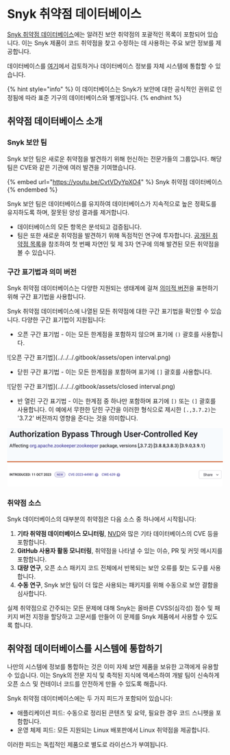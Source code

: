 # Snyk 취약점 데이터베이스

[Snyk 취약점 데이터베이스](https://security.snyk.io)에는 알려진 보안 취약점의 포괄적인 목록이 포함되어 있습니다. 이는 Snyk 제품이 코드 취약점을 찾고 수정하는 데 사용하는 주요 보안 정보를 제공합니다.

데이터베이스를 [여기](https://security.snyk.io/)에서 검토하거나 데이터베이스 정보를 자체 시스템에 통합할 수 있습니다.

{% hint style="info" %}
이 데이터베이스는 Snyk가 보안에 대한 공식적인 권위로 인정됨에 따라 표준 기구의 데이터베이스와 별개입니다.
{% endhint %}

## 취약점 데이터베이스 소개

### Snyk 보안 팀

Snyk 보안 팀은 새로운 취약점을 발견하기 위해 헌신하는 전문가들의 그룹입니다. 해당 팀은 CVE와 같은 기관에 여러 발견을 기여했습니다.

{% embed url="https://youtu.be/CvtVDyYpXO4" %}
Snyk 취약점 데이터베이스
{% endembed %}

Snyk 보안 팀은 데이터베이스를 유지하여 데이터베이스가 지속적으로 높은 정확도를 유지하도록 하며, 잘못된 양성 결과를 제거합니다.

- 데이터베이스의 모든 항목은 분석되고 검증됩니다.
- 팀은 또한 새로운 취약점을 발견하기 위해 독점적인 연구에 투자합니다. [공개된 취약점 목록](https://app.snyk.io/disclosed-vulnerabilities)을 참조하여 첫 번째 자연인 및 제 3자 연구에 의해 발견된 모든 취약점을 볼 수 있습니다.

### 구간 표기법과 의미 버전

Snyk 취약점 데이터베이스는 다양한 지원되는 생태계에 걸쳐 [의미적 버전](https://semver.org/)을 표현하기 위해 구간 표기법을 사용합니다.

Snyk 취약점 데이터베이스에 나열된 모든 취약점에 대한 구간 표기법을 확인할 수 있습니다. 다양한 구간 표기법이 지원됩니다:

- 오픈 구간 표기법 - 이는 모든 한계점을 포함하지 않으며 표기에 `()` 괄호를 사용합니다.

![오픈 구간 표기법](../../../.gitbook/assets/open interval.png)

- 닫힌 구간 표기법 - 이는 모든 한계점을 포함하며 표기에 `[]` 괄호를 사용합니다.

![닫힌 구간 표기법](../../../.gitbook/assets/closed interval.png)

- 반 열린 구간 표기법 - 이는 한계점 중 하나만 포함하며 표기에 `[)` 또는 `(]` 괄호를 사용합니다. 이 예에서 무한한 닫힌 구간을 이러한 형식으로 제시한 `[.,3.7.2)`는 '3.7.2' 버전까지 영향을 준다는 것을 의미합니다.

![반 열린 구간 표기법](../../../.gitbook/assets/half-closed.png)

### 취약점 소스

Snyk 데이터베이스의 대부분의 취약점은 다음 소스 중 하나에서 시작됩니다:

1. **기타 취약점 데이터베이스 모니터링**, [NVD](https://nvd.nist.gov)와 많은 기타 데이터베이스의 CVE 등을 포함합니다.
2. **GitHub 사용자 활동 모니터링**, 취약점을 나타낼 수 있는 이슈, PR 및 커밋 메시지를 포함합니다.
3. **대량 연구**, 오픈 소스 패키지 코드 전체에서 반복되는 보안 오류를 찾는 도구를 사용합니다.
4. **수동 연구**, Snyk 보안 팀이 더 많은 사용되는 패키지를 위해 수동으로 보안 결함을 심사합니다.

실제 취약점으로 간주되는 모든 문제에 대해 Snyk는 올바른 CVSS(심각성) 점수 및 패키지 버전 지정을 할당하고 고문서를 만들어 이 문제를 Snyk 제품에서 사용할 수 있도록 합니다.

## 취약점 데이터베이스를 시스템에 통합하기

나만의 시스템에 정보를 통합하는 것은 이미 자체 보안 제품을 보유한 고객에게 유용할 수 있습니다. 이는 Snyk의 전문 지식 및 축적된 지식에 액세스하여 개발 팀이 신속하게 오픈 소스 및 컨테이너 코드를 안전하게 만들 수 있도록 해줍니다.

Snyk 취약점 데이터베이스에는 두 가지 피드가 포함되어 있습니다:

- 애플리케이션 피드: 수동으로 정리된 콘텐츠 및 요약, 필요한 경우 코드 스니펫을 포함합니다.
- 운영 체제 피드: 모든 지원되는 Linux 배포판에서 Linux 취약점을 제공합니다.

이러한 피드는 독립적인 제품으로 별도로 라이선스가 부여됩니다.